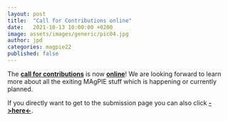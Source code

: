 ```yaml
---
layout: post
title:  "Call for Contributions online"
date:   2021-10-13 10:00:00 +0200
image: assets/images/generic/pic04.jpg
author: jpd
categories: magpie22
published: false
---
```


The [**call for contributions**](../../../stories/call) is now [**online**](../../../stories/call)! We are looking forward to learn more about all the exiting MAgPIE stuff which is happening or currently planned.

If you directly want to get to the submission page you can also click [**->here<-**](../../../stories/submit).
